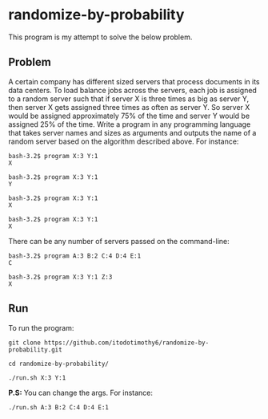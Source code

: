 # randomize-by-probability

This program is my attempt to solve the below problem.

## Problem
A certain company has different sized servers that process documents in its data centers. To load balance jobs across the
servers, each job is assigned to a random server such that if server X is three times as big as server Y, then server
X gets assigned three times as often as server Y. So server X would be assigned approximately 75% of the time and
server Y would be assigned 25% of the time.
Write a program in any programming language that takes server names and sizes as arguments and outputs the
name of a random server based on the algorithm described above. For instance:

```
bash-3.2$ program X:3 Y:1
X

bash-3.2$ program X:3 Y:1
Y

bash-3.2$ program X:3 Y:1
X

bash-3.2$ program X:3 Y:1
X
```

There can be any number of servers passed on the command-line:
```
bash-3.2$ program A:3 B:2 C:4 D:4 E:1
C

bash-3.2$ program X:3 Y:1 Z:3
X
```

## Run
To run the program:
```
git clone https://github.com/itodotimothy6/randomize-by-probability.git

cd randomize-by-probability/

./run.sh X:3 Y:1
```
**P.S:** You can change the args. For instance:
```
./run.sh A:3 B:2 C:4 D:4 E:1
```
